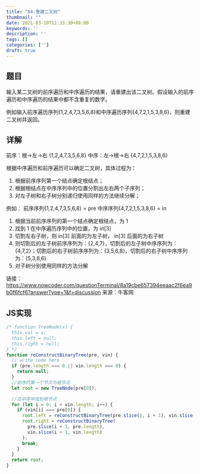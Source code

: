```yaml
---
title: "04.重建二叉树"
thumbnail: ""
date: 2021-03-10T11:33:30+08:00
keywords: ''
description: ''
tags: []
categories: ['']
draft: true
---
```


## 题目

输入某二叉树的前序遍历和中序遍历的结果，请重建出该二叉树。假设输入的前序遍历和中序遍历的结果中都不含重复的数字。

例如输入前序遍历序列{1,2,4,7,3,5,6,8}和中序遍历序列{4,7,2,1,5,3,8,6}，则重建二叉树并返回。


## 详解

前序：根->左->右 {1,2,4,7,3,5,6,8}
中序：左->根->右 {4,7,2,1,5,3,8,6}

根据中序遍历和前序遍历可以确定二叉树，具体过程为：
1. 根据前序序列第一个结点确定根结点；
2. 根据根结点在中序序列中的位置分割出左右两个子序列；
3. 对左子树和右子树分别递归使用同样的方法继续分解；

例如：
前序序列{1,2,4,7,3,5,6,8} = pre
中序序列{4,7,2,1,5,3,8,6} = in
1. 根据当前前序序列的第一个结点确定根结点，为 1
2. 找到 1 在中序遍历序列中的位置，为 in[3]
3. 切割左右子树，则 in[3] 前面的为左子树， in[3] 后面的为右子树
4. 则切割后的左子树前序序列为：{2,4,7}，切割后的左子树中序序列为：{4,7,2}；切割后的右子树前序序列为：{3,5,6,8}，切割后的右子树中序序列为：{5,3,8,6}
5. 对子树分别使用同样的方法分解

链接：https://www.nowcoder.com/questionTerminal/8a19cbe657394eeaac2f6ea9b0f6fcf6?answerType=1&f=discussion
来源：牛客网

## JS实现

```javascript
/* function TreeNode(x) {
  this.val = x;
  this.left = null;
  this.right = null;
} */
function reConstructBinaryTree(pre, vin) {
  // write code here
  if (pre.length === 0 || vin.length === 0) {
    return null;
  }
  //前序的第一个节点为根节点
  let root = new TreeNode(pre[0]);

  //在中序中找到根节点
  for (let i = 0; i < vin.length; i++) {
    if (vin[i] === pre[0]) {
      root.left = reConstructBinaryTree(pre.slice(1, i + 1), vin.slice(0, i));
      root.right = reConstructBinaryTree(
        pre.slice(i + 1, pre.length),
        vin.slice(i + 1, vin.length)
      );
      break;
    }
  }
  return root;
}
```
